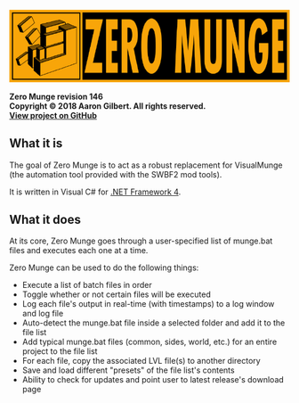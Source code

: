 ![Zero Munge](images/app_banner.jpg)

**Zero Munge revision 146**  
**Copyright © 2018 Aaron Gilbert. All rights reserved.**    
[**View project on GitHub**](https://github.com/marth8880/ZeroMunge)

## What it is
The goal of Zero Munge is to act as a robust replacement for VisualMunge (the automation tool provided with the SWBF2 mod tools).  

It is written in Visual C# for [.NET Framework 4](https://www.microsoft.com/en-us/download/details.aspx?id=17718).

## What it does
At its core, Zero Munge goes through a user-specified list of munge.bat files and executes each one at a time.  

Zero Munge can be used to do the following things:

* Execute a list of batch files in order
* Toggle whether or not certain files will be executed
* Log each file's output in real-time (with timestamps) to a log window and log file
* Auto-detect the munge.bat file inside a selected folder and add it to the file list
* Add typical munge.bat files (common, sides, world, etc.) for an entire project to the file list
* For each file, copy the associated LVL file(s) to another directory
* Save and load different "presets" of the file list's contents
* Ability to check for updates and point user to latest release's download page